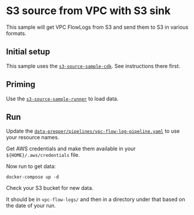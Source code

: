 # S3 source from VPC with S3 sink

This sample will get VPC FlowLogs from S3 and send them to S3 in various formats.

## Initial setup

This sample uses the [`s3-source-sample-cdk`](../../support/s3-source-sample/s3-source-sample-cdk).
See instructions there first.

## Priming

Use the [`s3-source-sample-runner`](../../support/s3-source-sample-runner) to load data.

## Run

Update the [`data-prepper/pipelines/vpc-flow-log-pipeline.yaml`](data-prepper/pipelines/vpc-flow-log-pipeline.yaml) to use your resource names.

Get AWS credentials and make them available in your `${HOME}/.aws/credentials` file.

Now run to get data:

```
docker-compose up -d 
```

Check your S3 bucket for new data.

It should be in `vpc-flow-logs/` and then in a directory under that based on the date of your run.

